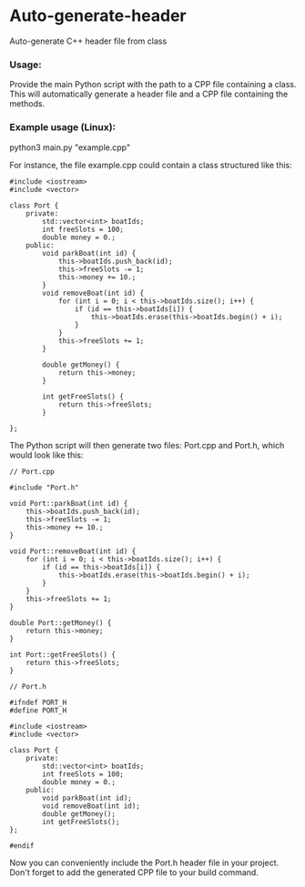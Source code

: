 # Auto-generate-header
Auto-generate C++ header file from class

### Usage:
Provide the main Python script with the path to a CPP file containing a class. 
This will automatically generate a header file and a CPP file containing the methods.

### Example usage (Linux):
python3 main.py "example.cpp"

For instance, the file example.cpp could contain a class structured like this:

```
#include <iostream>
#include <vector>

class Port {
    private:
        std::vector<int> boatIds;
        int freeSlots = 100;
        double money = 0.;
    public:
        void parkBoat(int id) {
            this->boatIds.push_back(id);
            this->freeSlots -= 1;
            this->money += 10.;
        }
        void removeBoat(int id) {
            for (int i = 0; i < this->boatIds.size(); i++) {
                if (id == this->boatIds[i]) {
                    this->boatIds.erase(this->boatIds.begin() + i);
                }
            }
            this->freeSlots += 1;
        }
        
        double getMoney() {
            return this->money;
        }
        
        int getFreeSlots() {
            return this->freeSlots;
        }
    
};
```

The Python script will then generate two files: Port.cpp and Port.h, which would look like this:

```
// Port.cpp

#include "Port.h"

void Port::parkBoat(int id) {
    this->boatIds.push_back(id);
    this->freeSlots -= 1;
    this->money += 10.;
}

void Port::removeBoat(int id) {
    for (int i = 0; i < this->boatIds.size(); i++) {
        if (id == this->boatIds[i]) {
            this->boatIds.erase(this->boatIds.begin() + i);
        }
    }
    this->freeSlots += 1;
}

double Port::getMoney() {
    return this->money;
}

int Port::getFreeSlots() {
    return this->freeSlots;
}
```

```
// Port.h

#ifndef PORT_H
#define PORT_H

#include <iostream>
#include <vector>

class Port {
    private:
        std::vector<int> boatIds;
        int freeSlots = 100;
        double money = 0.;
    public:
        void parkBoat(int id);
        void removeBoat(int id);
        double getMoney();
        int getFreeSlots();
};

#endif
```

Now you can conveniently include the Port.h header file in your project. 
Don't forget to add the generated CPP file to your build command.

